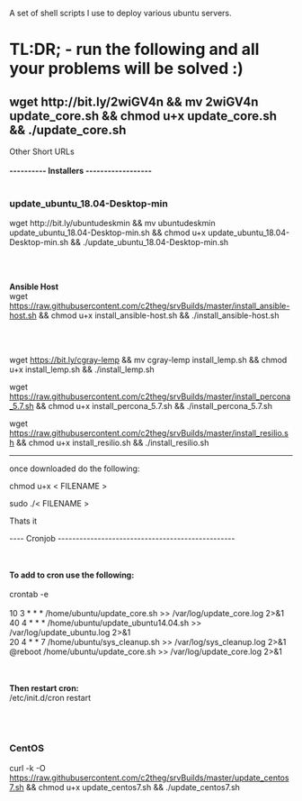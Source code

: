 A set of shell scripts I use to deploy various ubuntu servers.

<h1>TL:DR;  - run the following and all your problems will be solved :)</h1>

<h2> wget http://bit.ly/2wiGV4n && mv 2wiGV4n update_core.sh && chmod u+x update_core.sh && ./update_core.sh </h2>


Other Short URLs <br /><br />
<b>---------- Installers ------------------</b>
<br /><br />

<h3> update_ubuntu_18.04-Desktop-min </h3>
wget http://bit.ly/ubuntudeskmin && mv ubuntudeskmin update_ubuntu_18.04-Desktop-min.sh && chmod u+x update_ubuntu_18.04-Desktop-min.sh && ./update_ubuntu_18.04-Desktop-min.sh

<br /><br />

<b>Ansible Host </b><br />
wget https://raw.githubusercontent.com/c2theg/srvBuilds/master/install_ansible-host.sh && chmod u+x install_ansible-host.sh && ./install_ansible-host.sh

<br /><br />

wget https://bit.ly/cgray-lemp && mv cgray-lemp install_lemp.sh && chmod u+x install_lemp.sh && ./install_lemp.sh

wget https://raw.githubusercontent.com/c2theg/srvBuilds/master/install_percona_5.7.sh && chmod u+x install_percona_5.7.sh && ./install_percona_5.7.sh

wget https://raw.githubusercontent.com/c2theg/srvBuilds/master/install_resilio.sh && chmod u+x install_resilio.sh && ./install_resilio.sh

------------------------------------------
once downloaded do the following:

chmod u+x < FILENAME >

sudo ./< FILENAME >


Thats it

----  Cronjob -------------------------------------------------

<br /> <br />
<b> To add to cron use the following: </b> <br /> <br />
crontab -e   <br /> <br />
10 3 * * * /home/ubuntu/update_core.sh >> /var/log/update_core.log 2>&1   <br />
40 4 * * * /home/ubuntu/update_ubuntu14.04.sh >> /var/log/update_ubuntu.log 2>&1    <br />
20 4 * * 7 /home/ubuntu/sys_cleanup.sh >> /var/log/sys_cleanup.log 2>&1   <br />
@reboot /home/ubuntu/update_core.sh >> /var/log/update_core.log 2>&1    <br />

 <br /> <br /> <b> Then restart cron:  </b><br />
/etc/init.d/cron restart


<br /><br />

<h3> CentOS </h3>

curl -k -O https://raw.githubusercontent.com/c2theg/srvBuilds/master/update_centos7.sh && chmod u+x update_centos7.sh && ./update_centos7.sh

